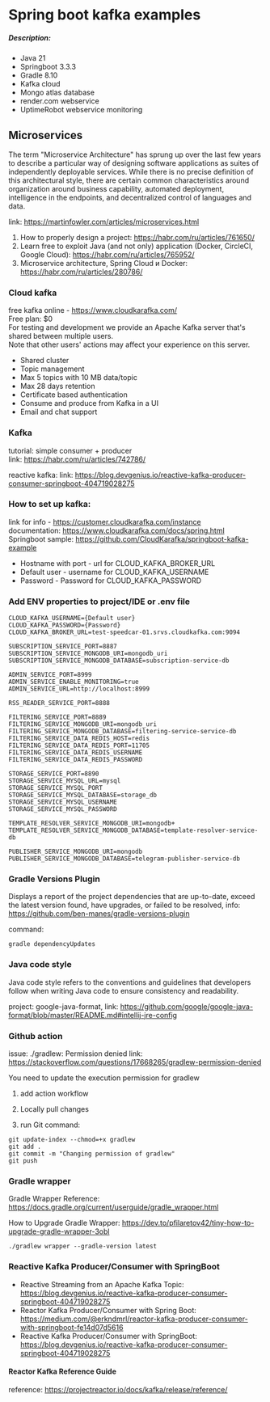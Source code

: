 # Spring boot kafka examples

##### Description:

* Java 21
* Springboot 3.3.3
* Gradle 8.10
* Kafka cloud
* Mongo atlas database
* render.com webservice
* UptimeRobot webservice monitoring

## Microservices

The term "Microservice Architecture" has sprung up over the last few years to describe a particular way of designing
software applications as suites of independently deployable services. While there is no precise definition of this
architectural style, there are certain common characteristics around organization around business capability, automated
deployment, intelligence in the endpoints, and decentralized control of languages and data.

link: https://martinfowler.com/articles/microservices.html

1. How to properly design a project: https://habr.com/ru/articles/761650/
2. Learn free to exploit Java (and not only) application (Docker, CircleCI, Google
   Cloud): https://habr.com/ru/articles/765952/
3. Microservice architecture, Spring Cloud и Docker: https://habr.com/ru/articles/280786/

### Cloud kafka

free kafka online - https://www.cloudkarafka.com/ </br>
Free plan: $0 </br>
For testing and development we provide an Apache Kafka server
that's shared between multiple users. </br>
Note that other users' actions may affect your experience on this server.

* Shared cluster
* Topic management
* Max 5 topics with 10 MB data/topic
* Max 28 days retention
* Certificate based authentication
* Consume and produce from Kafka in a UI
* Email and chat support

### Kafka

tutorial: simple consumer + producer <br>
link: https://habr.com/ru/articles/742786/

reactive kafka:
link: https://blog.devgenius.io/reactive-kafka-producer-consumer-springboot-404719028275

### How to set up kafka:

link for info - https://customer.cloudkarafka.com/instance </br>
documentation: https://www.cloudkarafka.com/docs/spring.html </br>
Springboot sample: https://github.com/CloudKarafka/springboot-kafka-example </br>

* Hostname with port - url for CLOUD_KAFKA_BROKER_URL
* Default user - username for CLOUD_KAFKA_USERNAME
* Password - Password for CLOUD_KAFKA_PASSWORD

### Add ENV properties to project/IDE or .env file

```
CLOUD_KAFKA_USERNAME={Default user}
CLOUD_KAFKA_PASSWORD={Password}
CLOUD_KAFKA_BROKER_URL=test-speedcar-01.srvs.cloudkafka.com:9094

SUBSCRIPTION_SERVICE_PORT=8887
SUBSCRIPTION_SERVICE_MONGODB_URI=mongodb_uri
SUBSCRIPTION_SERVICE_MONGODB_DATABASE=subscription-service-db

ADMIN_SERVICE_PORT=8999
ADMIN_SERVICE_ENABLE_MONITORING=true
ADMIN_SERVICE_URL=http://localhost:8999

RSS_READER_SERVICE_PORT=8888

FILTERING_SERVICE_PORT=8889
FILTERING_SERVICE_MONGODB_URI=mongodb_uri
FILTERING_SERVICE_MONGODB_DATABASE=filtering-service-service-db
FILTERING_SERVICE_DATA_REDIS_HOST=redis
FILTERING_SERVICE_DATA_REDIS_PORT=11705
FILTERING_SERVICE_DATA_REDIS_USERNAME
FILTERING_SERVICE_DATA_REDIS_PASSWORD

STORAGE_SERVICE_PORT=8890
STORAGE_SERVICE_MYSQL_URL=mysql
STORAGE_SERVICE_MYSQL_PORT
STORAGE_SERVICE_MYSQL_DATABASE=storage_db
STORAGE_SERVICE_MYSQL_USERNAME
STORAGE_SERVICE_MYSQL_PASSWORD

TEMPLATE_RESOLVER_SERVICE_MONGODB_URI=mongodb+
TEMPLATE_RESOLVER_SERVICE_MONGODB_DATABASE=template-resolver-service-db

PUBLISHER_SERVICE_MONGODB_URI=mongodb
PUBLISHER_SERVICE_MONGODB_DATABASE=telegram-publisher-service-db
```

### Gradle Versions Plugin

Displays a report of the project dependencies that are up-to-date, exceed the latest version found, have upgrades, or
failed to be resolved, info: https://github.com/ben-manes/gradle-versions-plugin

command:

```
gradle dependencyUpdates
```

### Java code style

Java code style refers to the conventions and guidelines that developers follow when writing Java code to ensure
consistency and readability.

project: google-java-format,
link: https://github.com/google/google-java-format/blob/master/README.md#intellij-jre-config

### Github action

issue:  ./gradlew: Permission denied
link: https://stackoverflow.com/questions/17668265/gradlew-permission-denied

You need to update the execution permission for gradlew

1. add action workflow

2. Locally pull changes

3. run Git command:

```
git update-index --chmod=+x gradlew
git add .
git commit -m "Changing permission of gradlew"
git push
```

### Gradle wrapper

Gradle Wrapper Reference:
https://docs.gradle.org/current/userguide/gradle_wrapper.html

How to Upgrade Gradle Wrapper:
https://dev.to/pfilaretov42/tiny-how-to-upgrade-gradle-wrapper-3obl

```
./gradlew wrapper --gradle-version latest
```

### Reactive Kafka Producer/Consumer with SpringBoot

* Reactive Streaming from an Apache Kafka
  Topic: https://blog.devgenius.io/reactive-kafka-producer-consumer-springboot-404719028275
* Reactor Kafka Producer/Consumer with Spring
  Boot: https://medium.com/@erkndmrl/reactor-kafka-producer-consumer-with-springboot-fe14d07d5616
* Reactive Kafka Producer/Consumer with
  SpringBoot: https://blog.devgenius.io/reactive-kafka-producer-consumer-springboot-404719028275

#### Reactor Kafka Reference Guide

reference: https://projectreactor.io/docs/kafka/release/reference/
